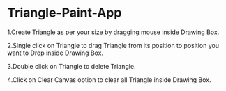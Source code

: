 # Triangle-Paint-App
1.Create Triangle as per your size by dragging mouse inside Drawing Box. 

2.Single click on Triangle to drag Triangle from its position to position you want to Drop inside Drawing Box. 

3.Double click on Triangle to delete Triangle. 

4.Click on Clear Canvas option to clear all Triangle inside Drawing Box.
